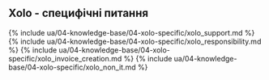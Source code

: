 ## Xolo - специфічні питання

{% include ua/04-knowledge-base/04-xolo-specific/xolo_support.md %}
{% include ua/04-knowledge-base/04-xolo-specific/xolo_responsibility.md %}
{% include ua/04-knowledge-base/04-xolo-specific/xolo_invoice_creation.md %}
{% include ua/04-knowledge-base/04-xolo-specific/xolo_non_it.md %}
